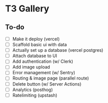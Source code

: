 # T3 Gallery

## To-do

- [ ] Make it deploy (vercel)
- [ ] Scaffold basic ui with data
- [ ] Actually set up a database (vercel postgres)
- [ ] Attach database to UI
- [ ] Add authentication (w/ Clerk)
- [ ] Add image upload
- [ ] Error management (w/ Sentry)
- [ ] Routing & image page (parallel route)
- [ ] Delete button (w/ Server Actions)
- [ ] Analytics (posthog)
- [ ] Ratelimiting (upstash)